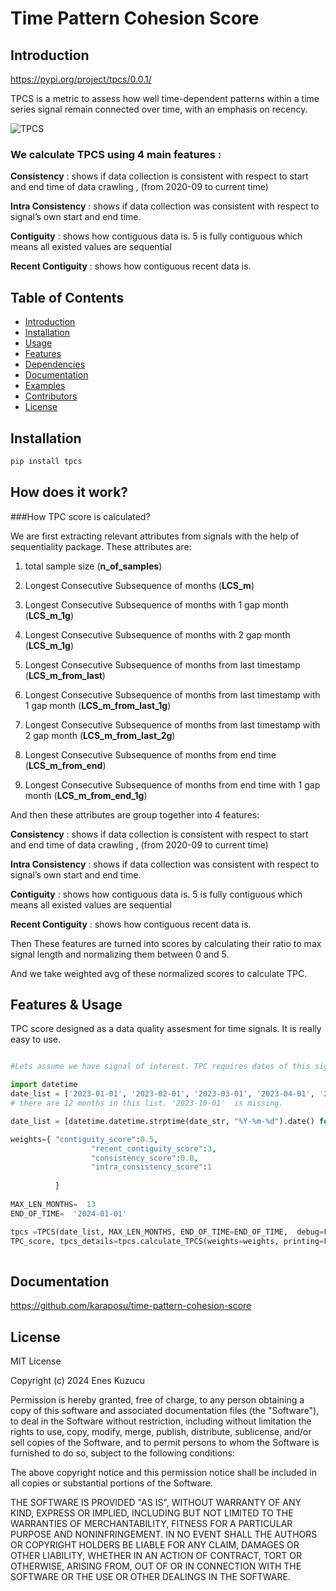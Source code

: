 
# Time Pattern Cohesion Score

## Introduction

https://pypi.org/project/tpcs/0.0.1/

TPCS is a metric to assess how well time-dependent patterns within a time series signal remain connected over time, with an emphasis on recency.

![TPCS](https://github.com/karaposu/time-pattern-cohesion-score/tpcs_illustration.png)

### We calculate TPCS using 4 main features :

**Consistency** : shows if data collection is consistent with respect to  start and end time of data crawling  , (from  2020-09 to current time)

**Intra Consistency** : shows if data collection was consistent with respect to signal’s own start and end time. 

**Contiguity** : shows how contiguous data is. 5 is fully contiguous which means all existed values are sequential

**Recent Contiguity** : shows how contiguous recent data is. 


## Table of Contents
- [Introduction](#introduction)
- [Installation](#installation)
- [Usage](#usage)
- [Features](#features)
- [Dependencies](#dependencies)
- [Documentation](#documentation)
- [Examples](#examples)
- [Contributors](#contributors)
- [License](#license)

## Installation

```python
pip install tpcs
```

## How does it work?

###How TPC score is calculated?

We are first extracting relevant attributes from signals with the help of sequentiality package.  These attributes are:

1. total sample size (**n_of_samples**)

2. Longest Consecutive Subsequence of months  (**LCS_m**)

3. Longest Consecutive Subsequence of months with 1 gap month (**LCS_m_1g**)

4. Longest Consecutive Subsequence of months with 2 gap month (**LCS_m_1g**)

5. Longest Consecutive Subsequence of months from last timestamp (**LCS_m_from_last**)

6. Longest Consecutive Subsequence of months from last timestamp  with 1 gap month (**LCS_m_from_last_1g**)

7. Longest Consecutive Subsequence of months from last timestamp  with 2 gap month  (**LCS_m_from_last_2g**)

8. Longest Consecutive Subsequence of months from end time (**LCS_m_from_end**)

9. Longest Consecutive Subsequence of months from end time  with 1 gap month  (**LCS_m_from_end_1g**)

 
And then these attributes are group together into 4 features:

**Consistency** : shows if data collection is consistent with respect to  start and end time of data crawling  , (from  2020-09 to current time)

**Intra Consistency** : shows if data collection was consistent with respect to signal’s own start and end time. 

**Contiguity** : shows how contiguous data is. 5 is fully contiguous which means all existed values are sequential

**Recent Contiguity** : shows how contiguous recent data is. 

Then These features are turned into scores by calculating their ratio to max signal length and normalizing them between 0 and 5. 

And we take weighted avg of these normalized scores to calculate TPC.  

## Features & Usage

TPC score designed as a data quality assesment for time signals. It is really easy to use. 


```python

#Lets assume we have signal of interest. TPC requires dates of this signal as input. 

import datetime
date_list = ['2023-01-01', '2023-02-01', '2023-03-01', '2023-04-01', '2023-05-01', '2023-06-01', '2023-07-01', '2023-08-01', '2023-09-01', '2023-11-01', '2023-12-01', '2024-01-01']
# there are 12 months in this list. '2023-10-01'  is missing.  

date_list = [datetime.datetime.strptime(date_str, "%Y-%m-%d").date() for date_str in specific_dates]

weights={ "contiguity_score":0.5,
                  "recent_contiguity_score":3,
                  "consistency_score":0.8,
                  "intra_consistency_score":1
    
          }
  
MAX_LEN_MONTHS=  13  
END_OF_TIME=  '2024-01-01' 

tpcs =TPCS(date_list, MAX_LEN_MONTHS, END_OF_TIME=END_OF_TIME,  debug=False, return_details=True)
TPC_score, tpcs_details=tpcs.calculate_TPCS(weights=weights, printing=False)
 

```

## Documentation
https://github.com/karaposu/time-pattern-cohesion-score

## License

MIT License

Copyright (c) 2024 Enes Kuzucu

Permission is hereby granted, free of charge, to any person obtaining a copy of this software and associated documentation files (the "Software"), to deal in the Software without restriction, including without limitation the rights to use, copy, modify, merge, publish, distribute, sublicense, and/or sell copies of the Software, and to permit persons to whom the Software is furnished to do so, subject to the following conditions:

The above copyright notice and this permission notice shall be included in all copies or substantial portions of the Software.

THE SOFTWARE IS PROVIDED "AS IS", WITHOUT WARRANTY OF ANY KIND, EXPRESS OR IMPLIED, INCLUDING BUT NOT LIMITED TO THE WARRANTIES OF MERCHANTABILITY, FITNESS FOR A PARTICULAR PURPOSE AND NONINFRINGEMENT. IN NO EVENT SHALL THE AUTHORS OR COPYRIGHT HOLDERS BE LIABLE FOR ANY CLAIM, DAMAGES OR OTHER LIABILITY, WHETHER IN AN ACTION OF CONTRACT, TORT OR OTHERWISE, ARISING FROM, OUT OF OR IN CONNECTION WITH THE SOFTWARE OR THE USE OR OTHER DEALINGS IN THE SOFTWARE.
